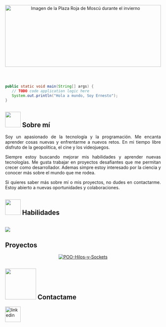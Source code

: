 <header>
   <p align="center">
   <img src="https://res.cloudinary.com/dks1ifnxa/image/upload/v1744527861/plaza-roja-moscu-despues-de-nevada_bla77b.jpg"
    alt="Imagen de la Plaza Roja de Moscú durante el invierno" width="100%" height="200px"
    style="object-fit: cover;">
   </p>
</header>

```java
public static void main(String[] args) {
   // TODO code application logic here
   System.out.println("Hola a mundo, Soy Ernesto");
} 
```
<main>
   <article>
      <h2>
       <img src = "https://github.com/7oSkaaa/7oSkaaa/blob/main/Images/about_me.gif?raw=true" width = 50px>
       Sobre mí
      </h2>
      <p align="justify">
       Soy un apasionado de la tecnología y la programación.
       Me encanta aprender cosas nuevas y enfrentarme a nuevos retos.
       En mi tiempo libre disfruto de la geopolitica, el cine y los videojuegos.
      </p>
      <p align="justify">
       Siempre estoy buscando mejorar mis habilidades y aprender nuevas tecnologías.
       Me gusta trabajar en proyectos desafiantes que me permitan crecer como desarrollador.
       Ademas simpre estoy interesado por la ciencia y conocer más sobre el mundo que me rodea.
      </p>
      <p align="justify">
       Si quieres saber más sobre mí o mis proyectos, no dudes en contactarme.
       Estoy abierto a nuevas oportunidades y colaboraciones.
   </p>
   </article>
   <section>
      <h2>
       <img src="https://media2.giphy.com/media/QssGEmpkyEOhBCb7e1/giphy.gif?cid=ecf05e47a0n3gi1bfqntqmob8g9aid1oyj2wr3ds3mg700bl&rid=giphy.gif"
           width="50px">
       Habilidades
      </h2>
      <p align="rigth">
          <br>
          <img src="https://skillicons.dev/icons?i=java,js,php,ts,cs,dotnet,angular,bootstrap,css,html,react,tailwind,vscode,git,github,mysql,nodejs,postgres,visualstudio," />
          <br>
      </p>
   </section>
   <section>
      <h2>
         Proyectos
      </h2>
      <div align="center">
        <a href="https://github.com/Ernesto224/POO-Hilos-y-Sockets-ErnestoVega-2023">
          <img align="center" src="https://github-readme-stats.vercel.app/api/pin/?username=Ernesto224&repo=POO-Hilos-y-Sockets-ErnestoVega-2023&description&theme=dark&title_color=ffffff&icon_color=ffffff&text_color=ffffff&bg_color=0,000000,130F40" alt="POO-Hilos-y-Sockets" />
        </a>
      </div>
   </section>
</main>

<footer>
   <h2>
      <img src='https://raw.githubusercontent.com/ShahriarShafin/ShahriarShafin/main/Assets/handshake.gif' width="100px">
      Contactame
   </h2>
   <p align="rigth">
      <a href="www.linkedin.com/in/ernesto224" target="blank"><img align="center" src="https://user-images.githubusercontent.com/88904952/234979284-68c11d7f-1acc-4f0c-ac78-044e1037d7b0.png" alt="linkedin" height="50" width="50" /></a>
   </p>
</footer>
